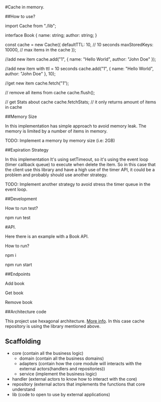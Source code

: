 #Cache in memory.

##How to use?

import Cache from "./lib";

interface Book {
name: string;
author: string;
}

const cache = new Cache<Book>({
defaultTTL: 10, // 10 seconds
maxStoredKeys: 10000, // max items in the cache
});

//add new item
cache.add("1", { name: "Hello World", author: "John Doe" });

//add new item with ttl = 10 seconds
cache.add("1", { name: "Hello World", author: "John Doe" }, 10);

//get new item
cache.fetch("1");

// remove all items from cache
cache.flush();

// get Stats about cache
cache.fetchStats; // it only returns amount of items in cache

##Memory Size

In this implementation has simple approach to avoid memory leak. The memory is limited by a number of items in memory.

TODO: Implement a memory by memory size (i.e: 2GB)

##Expiration Strategy

In this implementation It's using setTimeout, so it's using the event loop (timer callback queue) to execute when delete the item. So in this case that the client use this library and have a high use of the timer API, it could be a problem and probably should use another strategy.

TODO: Implement another strategy to avoid stress the timer queue in the event loop.

##Development

How to run test?

npm run test

#API.

Here there is an example with a Book API.

How to run?

npm i

npm run start

##Endpoints

Add book

Get book

Remove book

##Architecture code

This project use hexagonal architecture. [More info](https://alistair.cockburn.us/hexagonal-architecture/).
In this case cache repository is using the library mentioned above.

## Scaffolding

- core (contain all the business logic)
  - domain (contain all the business domains)
  - adapters (contain how the core module will interacts with the external actors(handlers and repositories))
  - service (implement the business logic)
- handler (external actors to know how to interact with the core)
- repository (external actors that implements the functions that core understand
- lib (code to open to use by external applications)
